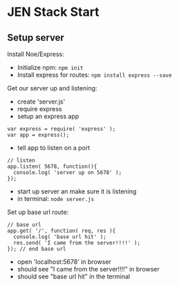 JEN Stack Start
===

Setup server
---

Install Noe/Express:

- Initialize npm: ```npm init```
- Install express for routes: ```npm install express --save```

Get our server up and listening:

- create 'server.js'
- require express
- setup an express app

```
var express = require( 'express' );
var app = express();
```

- tell app to listen on a port

```
// listen
app.listen( 5678, function(){
  console.log( 'server up on 5678' );
});
```

- start up server an make sure it is listening
- in terminal: ```node server.js```

Set up base url route:
```
// base url
app.get( '/', function( req, res ){
  console.log( 'base url hit' );
  res.send( 'I came from the server!!!!' );
}); // end base url
```

- open 'localhost:5678' in browser
- should see "I came from the server!!!!" in browser
- should see "base url hit" in the terminal
